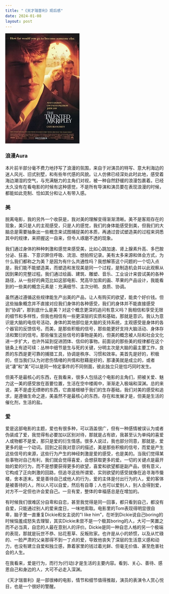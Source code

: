 ```yaml
---
title: "《天才瑞普利》观后感"
date: 2024-01-08
layout: post
---
```


<div style="margin-bottom: 20px">
  <img src="/assets/2024-01-08-talented-ripley/poster.jpeg" class="centered-image" />
</div>

<meta property="og:image" content="https://junbo.li/assets/2024-01-08-talented-ripley/poster.jpeg">

### 浪漫Aura

本片前半部分毫不费力地抒写了浪漫的氛围，来自于对演员的特写、意大利海边的迷人风光、旧式别墅，和有些年代感的风貌。让人仿佛已经深处此时此地，感受着海边潮湿的空气，与充满魅力的主角们对视，被一种自然舒缓的浪漫包裹着。已经太久没有在看电影的时候有这种感觉，不是所有导演和演员要在表现浪漫的时候，都能如此克制、恰如其分和让人有带入感。

### 美

脱离电影，我的另外一个收获是，我对美的理解变得渐渐清晰。美不是客观存在的现象，美只是人的主观感受，只是人的感觉，我们的身体能感受到美，但我们的大脑总是需要抽象出一些概念来试图捕捉美的本质，再通过尝试塑造美的过程来洞悉其中的规律，来把握这一自来，但令人琢磨不透的现象。

我们通过身体的种种刺激和感觉来感受美，比如心跳加速、肾上腺素升高、多巴胺分泌、狂喜、下意识屏住呼吸、流泪、想拍照记录。美有太多来源和体会方式，为什么我们都称之为美？是因为有什么共通性吗？我想解答这个问题的一个切入点是，我们能不能塑造美，而塑造和发现美是同一个过程，是制造机会并以此观察从因到果的完整过程。我们通过绘画、建筑、雕塑、音乐、工业设计来尝试美的各种路径，从一些好的典范比如这部电影、梵高毕加索的画、苹果的产品设计，我能看到的一些美的概念元素是：充满细节、主次分明、良质、协调。

虽然通过遵循这些规律能生产出美的产品，让人有购买的欲望，能卖个好价钱。但这些抽象概念并不直接对应我们身体的各种感受，我们的身体并不能直接感受到“协调”，那到底什么是美？对这个概念更深的追问有意义吗？我相信和享受无限的细节和多样性，但我也相信有一些更深层的实质和基础，那就是意识。我认为意识是大脑的电信号活动，身体的其他部位是大脑的支持系统，主观感受是身体的各个器官的反馈信号。而美，是那些积极的信号，那些能更好支持大脑活动、身体存活和繁衍的信号。那些催生这些信号的事物是美的，但美的概念被人际和社会文化进一步扩大，也许外延到促进团体、信仰的事物。前面说的那些美的规律都在这个链条上有迹可续：丛林中细节是生与死的关键，分明主次是大脑的最主要工作，良质的东西是更可靠的捕猎工具，协调是秩序、习惯和效率。美首先是好的，积极的，但当我们认为对悲伤情绪的共情和慰藉是好的，那凄美就是成立的，或者说“凄”和“美”可以是同一特定事件的不同侧面，彼此独立只是恰巧同时发生。

但美不是最核心的东西，在我看来，很多人包括这个电影的主角们，把被关爱、魅力这一美的感受放在首要位置，生活在空中楼阁中，渐渐走入极端和深渊。总的来说，美不是虚无缥缈的东西，它直接根植于我们的生存基础，我们对美的感受和追求，是遵循生命之道，美虽然不是最核心的东西，存在和发展才是，但美是生活的催化剂，生活的盐。

### 爱

爱是这部电影的主题，爱也有很多种，可以涵盖很广，但有一种感情被误认为或者伪装成了爱，我觉得有必要加以区别对待，那就是占有欲，我甚至认为单纯的喜爱人或物都不是爱，那只是爱的衍生情感。很多人说过，我也部分同意，那就是，爱更多的是一个动词。回到之前我对意识的描述，美是那些积极的信号，而爱是产生这些信号的来源，这些行为产生的神经刺激是爱的感受，也是美的。当我们觉得某些事物对自己有利，我们就会觉得喜爱，会想获取更多的爱。一切的关键点是最开始的爱的行为，而不是想要获得更多的欲望，喜爱和欲望都是副产品，很有意义，它构成了正向刺激的回路，但追寻这些所谓爱、实则欲望的感受就像在追寻海市蜃楼，舍本逐末。爱是善待自己或他人的行为，爱的主体是付出行为的人，爱的客体是被善待的人，所以人可以自爱，然后有自尊；人也可以爱别人，别人会得到爱，对方不一定但也许会爱自己。一旦有爱，整体的幸福感总是在增加的。

有时候我们很难区分自卑和自恋，甚至我觉得是同一回事，都只看到自己，都没有自爱，只能通过别人的爱来度日，一味地索取。电影里的Tom表现得明显很自卑，脑子里一直重复Dickie和女主说的”I like him”，在听到Dickie说自己boring的时候恼羞成怒失去理智，其实Dickie未尝不是一个极其boring的人，大可一笑置之而不必当真，自恋的人最在意别人的评价。Dickie是同一种自恋人格的另一个极端的表现，那就是玩世不恭、拈花惹草、反叛败家。也许是从小的娇惯，以及从忙碌的、一脸严肃的父亲那得不到一丁点的爱，导致他丧失了深层的生活意义感和动力，也没有建立自爱和独立感，靠着家里的钱过着光鲜、但毫无价值、甚至危害社会的人生。

在我看来，爱是行为，而行为(行动)才是生活的主要内容。看到、关心、善待、感恩自己和身边的人，大可不必走入深渊。

《天才瑞普利》是一部很棒的电影，情节和细节值得推敲，演员的表演令人赏心悦目，也是一个很好的警醒。
